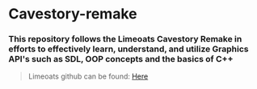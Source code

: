 # Cavestory-remake
### This repository follows the Limeoats Cavestory Remake in efforts to effectively learn, understand, and utilize Graphics API's such as SDL, OOP concepts and the basics of C++
>Limeoats github can be found: [Here](https://github.com/Limeoats/cavestory-development)
